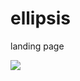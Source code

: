 # ellipsis
landing page 

[![](https://ibb.co/YNFnpcY)](https://github.com/albertthewinner2000/ellipsis)
